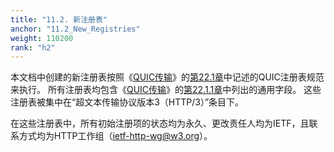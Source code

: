 ```yaml
---
title: "11.2. 新注册表"
anchor: "11.2_New_Registries"
weight: 110200
rank: "h2"
---
```


本文档中创建的新注册表按照《[QUIC传输](../RFC9000_Chinese_Simplified)》的[第22.1章](../RFC9000_Chinese_Simplified/#22.1_Registration_Policies_for_QUIC_Registries)中记述的QUIC注册表规范来执行。
所有注册表均包含《[QUIC传输](../RFC9000_Chinese_Simplified)》的[第22.1.1章](../RFC9000_Chinese_Simplified/#22.1.1_Provisional_Registrations)中列出的通用字段。
这些注册表被集中在“超文本传输协议版本3（HTTP/3）”条目下。

在这些注册表中，所有初始注册项的状态均为永久、更改责任人均为IETF，且联系方式均为HTTP工作组（[ietf-http-wg@w3.org](mailto:ietf-http-wg@w3.org)）。
